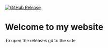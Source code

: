[![GitHub Release](https://img.shields.io/github/release/Open-Shell/Open-Shell-Menu.svg)](https://github.com/win20-official/FTP-Runner/releases)
# Welcome to my website
To open the releases go to the side
